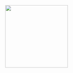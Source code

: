<a href="https://open.spotify.com/track/4RtFabLO2KuYlxBlgHkg64">
  <img src="https://github.com/dannyta47/dannyta47.github.io/listening/iknowlove.jpg" width="200" height="200">
</a>
